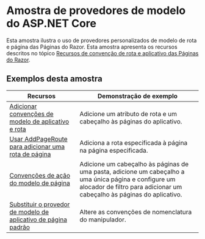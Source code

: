 # <a name="aspnet-core-model-providers-sample"></a>Amostra de provedores de modelo do ASP.NET Core

Esta amostra ilustra o uso de provedores personalizados de modelo de rota e página das Páginas do Razor. Esta amostra apresenta os recursos descritos no tópico [Recursos de convenção de rota e aplicativo das Páginas do Razor](https://docs.microsoft.com/aspnet/core/mvc/razor-pages/razor-pages-convention-features).

## <a name="examples-in-this-sample"></a>Exemplos desta amostra

| Recursos | Demonstração de exemplo |
| -------- | ----------- |
| [Adicionar convenções de modelo de aplicativo e rota](https://docs.microsoft.com/aspnet/core/mvc/razor-pages/razor-pages-convention-features#add-route-and-app-model-conventions) | Adicione um atributo de rota e um cabeçalho às páginas do aplicativo. |
| [Usar AddPageRoute para adicionar uma rota de página](https://docs.microsoft.com/aspnet/core/mvc/razor-pages/razor-pages-convention-features#configure-a-page-route) | Adiciona a rota especificada à página na página especificada. |
| [Convenções de ação do modelo de página](https://docs.microsoft.com/aspnet/core/mvc/razor-pages/razor-pages-convention-features#page-model-action-conventions) | Adicione um cabeçalho às páginas de uma pasta, adicione um cabeçalho a uma única página e configure um alocador de filtro para adicionar um cabeçalho às páginas do aplicativo. |
| [Substituir o provedor de modelo de aplicativo de página padrão](https://docs.microsoft.com/aspnet/core/mvc/razor-pages/razor-pages-convention-features#replace-the-default-page-app-model-provider) | Altere as convenções de nomenclatura do manipulador. |

